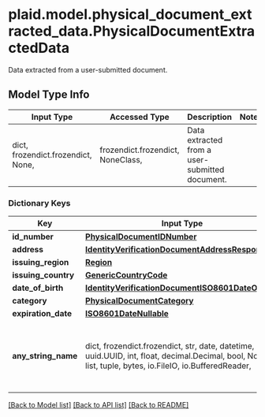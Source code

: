 # plaid.model.physical_document_extracted_data.PhysicalDocumentExtractedData

Data extracted from a user-submitted document.

## Model Type Info
Input Type | Accessed Type | Description | Notes
------------ | ------------- | ------------- | -------------
dict, frozendict.frozendict, None,  | frozendict.frozendict, NoneClass,  | Data extracted from a user-submitted document. | 

### Dictionary Keys
Key | Input Type | Accessed Type | Description | Notes
------------ | ------------- | ------------- | ------------- | -------------
**id_number** | [**PhysicalDocumentIDNumber**](PhysicalDocumentIDNumber.md) | [**PhysicalDocumentIDNumber**](PhysicalDocumentIDNumber.md) |  | 
**address** | [**IdentityVerificationDocumentAddressResponse**](IdentityVerificationDocumentAddressResponse.md) | [**IdentityVerificationDocumentAddressResponse**](IdentityVerificationDocumentAddressResponse.md) |  | 
**issuing_region** | [**Region**](Region.md) | [**Region**](Region.md) |  | 
**issuing_country** | [**GenericCountryCode**](GenericCountryCode.md) | [**GenericCountryCode**](GenericCountryCode.md) |  | 
**date_of_birth** | [**IdentityVerificationDocumentISO8601DateOfBirth**](IdentityVerificationDocumentISO8601DateOfBirth.md) | [**IdentityVerificationDocumentISO8601DateOfBirth**](IdentityVerificationDocumentISO8601DateOfBirth.md) |  | 
**category** | [**PhysicalDocumentCategory**](PhysicalDocumentCategory.md) | [**PhysicalDocumentCategory**](PhysicalDocumentCategory.md) |  | 
**expiration_date** | [**ISO8601DateNullable**](ISO8601DateNullable.md) | [**ISO8601DateNullable**](ISO8601DateNullable.md) |  | 
**any_string_name** | dict, frozendict.frozendict, str, date, datetime, uuid.UUID, int, float, decimal.Decimal, bool, None, list, tuple, bytes, io.FileIO, io.BufferedReader,  | frozendict.frozendict, str, decimal.Decimal, BoolClass, NoneClass, tuple, bytes, FileIO | any string name can be used but the value must be the correct type | [optional]

[[Back to Model list]](../../README.md#documentation-for-models) [[Back to API list]](../../README.md#documentation-for-api-endpoints) [[Back to README]](../../README.md)

